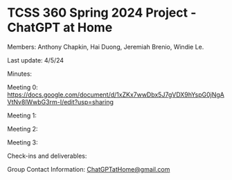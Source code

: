 # TCSS 360 Spring 2024 Project - ChatGPT at Home

Members: Anthony Chapkin, Hai Duong, Jeremiah Brenio, Windie Le.

Last update: 4/5/24


Minutes:

Meeting 0:
https://docs.google.com/document/d/1xZKx7wwDbx5J7gVDX9hYspG0jNgAVtNv8lWwbG3rm-I/edit?usp=sharing

Meeting 1:


Meeting 2:

Meeting 3:

Check-ins and deliverables:

Group Contact Information: ChatGPTatHome@gmail.com
